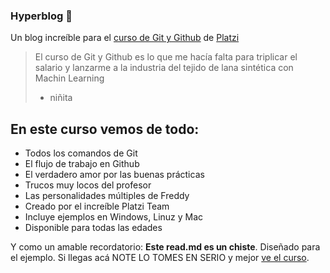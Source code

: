 ### Hyperblog 💚 

Un blog increíble para el [curso de Git y Github](http://https://platzi.com/cursos/git-github/ "curso de Git y Github") de [Platzi](http://https://platzi.com/ "Platzi")

>El curso de Git y Github es lo que me hacía falta para triplicar el salario y lanzarme a la industria del tejido de lana sintética con Machin Learning
>- niñita

## En este curso vemos de todo:
* Todos los comandos de Git
* El flujo de trabajo en Github
* El verdadero amor por las buenas prácticas
* Trucos muy locos del profesor
* Las personalidades múltiples de Freddy
* Creado por el increíble Platzi Team
* Incluye ejemplos en Windows, Linuz y Mac
* Disponible para todas las edades

Y como un amable recordatorio: **Este read.md es un chiste**. Diseñado para el ejemplo. Si llegas acá NOTE LO TOMES EN SERIO y mejor [ve el curso](http://https://platzi.com/cursos/git-github/ "ve el curso").